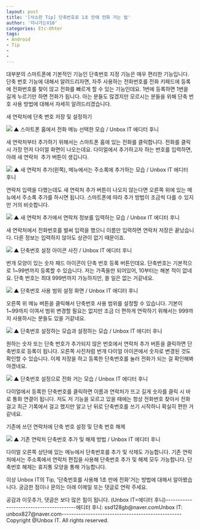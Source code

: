 ```yaml
---
layout: post
title: '[사소한 Tip] 단축번호로 1초 만에 전화 거는 법'
author: '지나가는V10'
categories: Etc-Ohter
tags:
- Android
- Tip
-
-
---
```



<script> location.href='https://cafe.naver.com/develoid/797104' ; </script>

<p>
 <p>대부분의 스마트폰에 기본적인 기능인 단축번호 지정 기능은 매우 편리한 기능입니다. 단축 번호 기능에 대해서 알려드리자면, 자주 사용하는 전화번호를 전화 키패드에 등록에 전화번호를 찾이 않고 전화를 빠르게 할 수 있는 기능인데요. 1번에 등록하면 1번을 길게 누르기만 하면 전화가 됩니다. 아는 분들도 많겠지만 모르시는 분들을 위해 단축 번호 사용 방법에 대해서 자세히 알려드리겠습니다.</p>

</p>

<p>
 <p>
  <p>
   새 연락처에 단축 번호 저장 및 설정하기
  </p>

 </p>

</p>

<p>
 <p>
  <img src="https://dthumb-phinf.pstatic.net/?src=%22http%3A%2F%2Fblogfiles.naver.net%2FMjAxODA1MDdfMjM3%2FMDAxNTI1Njc1NDcyMjAx.pmLyRo4qpNU7unz6pcisHulcwGI7fCanMfLL04K5E7og.UBVlgnZ5UDW6ZyuXZ4Q92dkotVfXqEj7Z0gBBJq88Wsg.PNG.unbox827%2Fimage_2772450321525671608627.png%22&amp;type=cafe_wa740">
  ▲ 스마트폰 홈에서 전화 메뉴 선택한 모습 / Unbox IT 에디터 후니
 </p>

</p>

<p>
 <p>새 연락처부터 추가하기 위해서는 스마트폰 홈에 있는 전화를 클릭합니다. 전화를 클릭 시 가장 먼저 다이얼 화면이 나오는데요. 다이얼에서 추가하고자 하는 번호를 입력하면, 아래 새 연락처 &nbsp;추가 버튼이 생깁니다.</p>

</p>

<p>
 <p>
  <img src="https://dthumb-phinf.pstatic.net/?src=%22http%3A%2F%2Fblogfiles.naver.net%2FMjAxODA1MDdfMTU2%2FMDAxNTI1NjczNzA0MTc1.tkCI6zX6BDX48JmERaruoQAh3B9BPFNPrpOLP6tZ2kIg.qexwVospX8YtglLo0ZPeXaXsLjA3GF-Ak1qrm5I-qf0g.PNG.unbox827%2F2.PNG%22&amp;type=cafe_wa740">
  ▲ 새 연락처 추가(왼쪽), 메뉴에서는 주소록에 추가하는 모습 / Unbox IT 에디터 후니
 </p>

</p>

<p>
 <p>연락처 입력을 다했는데도 새 연락처 추가 버튼이 나오지 않는다면 오른쪽 위에 있는 메뉴에서 주소록 추가를 하시면 됩니다. 스마트폰에 따라 추가 방법이 조금씩 다를 수 있지만 거의 비슷합니다.</p>

</p>

<p>
 <p>
  <img src="https://dthumb-phinf.pstatic.net/?src=%22http%3A%2F%2Fblogfiles.naver.net%2FMjAxODA1MDdfMTEw%2FMDAxNTI1Njc0MDY5ODc2.-AueElIU3bRC4xCvYw7I5WTfO3SFItWEHn1H6hhefaog.Tf91z6t7U7gpIU82SXSN5OedM1rHT4lDSYoE0QnCajEg.PNG.unbox827%2F3.PNG%22&amp;type=cafe_wa740">
  ▲ 새 연락처 추가에서 연락처 정보를 입력하는 모습 / Unbox IT 에디터 후니
 </p>

</p>

<p>
 <p>새 연락처에서 전화번호를 벌써 입력을 했으니 이름만 입력하면 연락처 저장은 끝났습니다. 다른 정보는 입력하지 않아도 상관이 없기 때문이죠.</p>

</p>

<p>
 <p>
  <img src="https://dthumb-phinf.pstatic.net/?src=%22http%3A%2F%2Fblogfiles.naver.net%2FMjAxODA1MDdfMTU4%2FMDAxNTI1Njc1MTkyOTAx.537MfFIMRIrmZSYTFNQtSQvvA60RPW4E_E678dbg51Mg.xVzv3HQKgKvYedb600VfVGcZfXOiYEVa_TiYXYkSt7Ag.PNG.unbox827%2F4.PNG%22&amp;type=cafe_wa740">
  ▲ 단축번호 설정 아이콘 사진 / Unbox IT 에디터 후니
 </p>

</p>

<p>
 <p>번개 모양이 있는 숫자 패드 아이콘이 단축 번호 등록 버튼인데요. 단축번호는 기본적으로 1~99번까지 등록할 수 있습니다. 저는 가족들만 되어있어, 10부터는 해본 적이 없네요. 단축 번호는 최대 999번까지 가능하지만, 쓸 일은 없는 거같네요.</p>

</p>

<p>
 <p>
  <img src="https://dthumb-phinf.pstatic.net/?src=%22http%3A%2F%2Fblogfiles.naver.net%2FMjAxODA1MDdfMTI2%2FMDAxNTI1Njc2MTMwNjA5.DjnJdPuIjpfWjPsFxViv4vBg_dp3JDSBzDPh1ltn8ysg.ejPblMYC6T6Cn2-a5jbyOjuJvMM86GpTSgz5jszWfNMg.PNG.unbox827%2Fimage_618004911525675731888.png%22&amp;type=cafe_wa740">
  ▲ 단축번호 사용 범위 설정 화면 / Unbox IT 에디터 후니
 </p>

</p>

<p>
 <p>오른쪽 위 메뉴 버튼을 클릭해서 단축번호 사용 범위를 설정할 수 있습니다. 기본이 1~99까지 이여서 범위 변경할 필요는 없지만 조금 더 편하게 연락하기 위해서는 999까지 사용하시는 분들도 있을 거같네요.</p>

</p>

<p>
 <p>
  <img src="https://dthumb-phinf.pstatic.net/?src=%22http%3A%2F%2Fblogfiles.naver.net%2FMjAxODA1MDdfMjQ3%2FMDAxNTI1Njc2MTM4NDU0.EY3tab0ZMomqxZe1jLx7qA0KAiGjULpS3xJYTsxTjzgg.evECENCwCixb6CaaCmvnulHaJWBxNJO3CS_dOQDHsa8g.PNG.unbox827%2Fimage_3407999831525676085038.png%22&amp;type=cafe_wa740">
  ▲ 단축번호 설정하는 모습과 설정하는 모습 / Unbox IT 에디터 후니
 </p>

</p>

<p>
 <p>원하는 숫자 또는 단축 번호가 추가되지 않은 번호에서 연락처 추가 버튼을 클릭하면 단축번호로 등록이 됩니다. 오른쪽 사진처럼 번개 다이얼 아이콘에서 숫자로 변경된 것도 확인할 수 있습니다. 이제 저장을 하고 등록한 단축번호를 눌러 전화가 되는 걸 확인해봐야겠네요.</p>

</p>

<p>
 <p>
  <img src="https://dthumb-phinf.pstatic.net/?src=%22http%3A%2F%2Fblogfiles.naver.net%2FMjAxODA1MDdfNTAg%2FMDAxNTI1Njc2NjkxNTc2.9qPt-aN43SaH5hDsRsOJVLYeh3qn9vLomvHAXzx6HRsg.ucHAarERgFxU5q9x5PR443BysHhEt3ire0OViAaXiiog.PNG.unbox827%2F7.PNG%22&amp;type=cafe_wa740">
  ▲ 단축번호 설정으로 전화 거는 모습 / Unbox IT 에디터 후니
 </p>

</p>

<p>
 <p>다이얼에서 등록한 단축번호를 클릭하면 이름과 연락처가 뜨고 길게 숫자를 클릭 시 바로 통화 연결이 됩니다. 저도 저 기능을 모르고 있을 때에는 항상 전화번호 찾아서 전화 걸고 최근 기록에서 걸고 했지만 알고 난 뒤로 단축번호를 쓰기 시작하니 확실히 편한 거 같네요.</p>

</p>

<p>
 <p>
  <p>
   기존에 쓰던 연락처에 단축 번호 설정 및 단축 번호 해제
  </p>

 </p>

</p>

<p>
 <p>
  <img src="https://dthumb-phinf.pstatic.net/?src=%22http%3A%2F%2Fblogfiles.naver.net%2FMjAxODA1MDdfMTkg%2FMDAxNTI1Njc4NzExNDE2.tZdV8tFb_AuPAgSpZcs9cjVZkA7su0evQFhmgesGdFog.zIbKnoRjQnTQvgQWsQpREfRYSuiD0ilYECvMx2WSNqQg.PNG.unbox827%2Fimage_5453460121525678581317.png%22&amp;type=cafe_wa740">
  ▲ 기존 연락처 단축번호 추가 및 해제 방법 / Unbox IT 에디터 후니
 </p>

</p>

<p>
 <p>다이얼 오른쪽 상단에 있는 메뉴에서 단축번호를 추가 및 삭제도 가능합니다. 기존 연락처에서는 주소록에서 연락처 편집을 사용해 단축번호 추가 및 해제 모두 가능합니다. 단축번호 해제는 휴지통 모양을 통해 가능합니다.</p>

</p>

<p>
 <p>이상 Unbox IT의 Tip, '단축번호를 사용해 1초 만에 전화'거는 방법에 대해서 알아봤습니다. 궁금한 점이나 문의는 아래 이메일 또는 댓글로 연락 주세요.</p>

</p>

<p>
 <p>
  <p></p>

 </p>

</p>

<p>
 <p>공감과 이웃추가, 댓글은 보다 많은 힘이 됩니다.&nbsp;(Unbox IT=에디터&nbsp;후니)----------------------------------------에디터&nbsp;후니: ssd128gb@naver.comUnbox IT: unbox827@naver.com--------------------------------------------------Copyright @Unbox IT. All rights reserved.</p>

</p>

